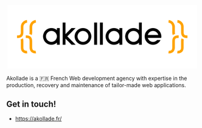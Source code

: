 <p align="center">
    <a href="https://akollade.fr" target="_blank">
        <picture>
            <source srcset="https://raw.githubusercontent.com/Akollade/.github/main/profile/logo-white.svg" media="(prefers-color-scheme: dark)">
            <img src="https://raw.githubusercontent.com/Akollade/.github/main/profile/logo.svg" width="500">
        </picture>
    </a>
</p>

Akollade is a 🇫🇷 French Web development agency with expertise in the production, recovery and maintenance of tailor-made web applications.

## Get in touch!

- https://akollade.fr/
